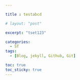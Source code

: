 ```yaml
---

title : testabcd

# layout: "post"

excerpt: "tset123"

categories:
  - ST
tags:
  - [Blog, jekyll, Github, Git]

toc: true
toc_sticky: true
---
```

